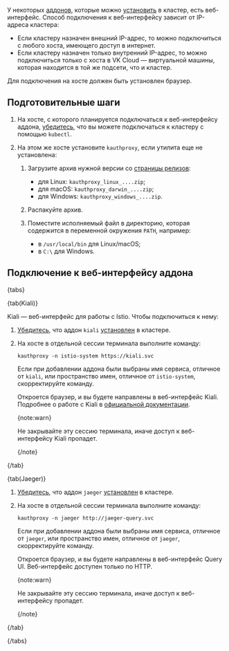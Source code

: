 У некоторых [аддонов](../../concepts/addons-and-settings/addons), которые можно [установить](../../instructions/addons/manage-addons) в кластер, есть веб-интерфейс. Способ подключения к веб-интерфейсу зависит от IP-адреса кластера:

- Если кластеру назначен внешний IP-адрес, то можно подключиться с любого хоста, имеющего доступ в интернет.
- Если кластеру назначен только внутренний IP-адрес, то можно подключиться только с хоста в VK Cloud — виртуальной машины, которая находится в той же подсети, что и кластер.

Для подключения на хосте должен быть установлен браузер.

## Подготовительные шаги

1. На хосте, с которого планируется подключаться к веб-интерфейсу аддона, [убедитесь](../kubectl#check_connection), что вы можете подключаться к кластеру с помощью `kubectl`.

1. На этом же хосте установите `kauthproxy`, если утилита еще не установлена:

   1. Загрузите архив нужной версии со [страницы релизов](https://github.com/int128/kauthproxy/releases):

      - для Linux: `kauthproxy_linux_....zip`;
      - для macOS: `kauthproxy_darwin_....zip`;
      - для Windows: `kauthproxy_windows_....zip`.

   1. Распакуйте архив.

   1. Поместите исполняемый файл в директорию, которая содержится в переменной окружения `PATH`, например:

      - в `/usr/local/bin` для Linux/macOS;
      - в `C:\` для Windows.

## Подключение к веб-интерфейсу аддона

{tabs}

{tab(Kiali)}

Kiali — веб-интерфейс для работы с Istio. Чтобы подключиться к нему:

1. [Убедитесь](../../instructions/addons/manage-addons#prosmotr_addonov), что аддон `kiali` [установлен](../../instructions/addons/advanced-installation/install-advanced-kiali) в кластере.
1. На хосте в отдельной сессии терминала выполните команду:

   ```console
   kauthproxy -n istio-system https://kiali.svc
   ```

   Если при добавлении аддона были выбраны имя сервиса, отличное от `kiali`, или пространство имен, отличное от `istio-system`, скорректируйте команду.

   Откроется браузер, и вы будете направлены в веб-интерфейс Kiali. Подробнее о работе с Kiali в [официальной документации](https://kiali.io/docs/features/).

   {note:warn}

   Не закрывайте эту сессию терминала, иначе доступ к веб-интерфейсу Kiali пропадет.

   {/note}

{/tab}

{tab(Jaeger)}

1. [Убедитесь](../../instructions/addons/manage-addons#prosmotr_addonov), что аддон `jaeger` [установлен](../../instructions/addons/advanced-installation/install-advanced-jaeger) в кластере.
1. На хосте в отдельной сессии терминала выполните команду:

   ```console
   kauthproxy -n jaeger http://jaeger-query.svc
   ```

   Если при добавлении аддона были выбраны имя сервиса, отличное от `jaeger`, или пространство имен, отличное от `jaeger`, скорректируйте команду.

   Откроется браузер, и вы будете направлены в веб-интерфейс Query UI. Веб-интерфейс доступен только по HTTP.

   {note:warn}

   Не закрывайте эту сессию терминала, иначе доступ к веб-интерфейсу пропадет.

   {/note}

{/tab}

{/tabs}
